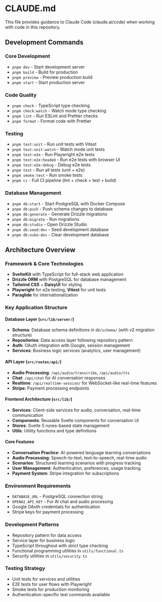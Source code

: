 # CLAUDE.md

This file provides guidance to Claude Code (claude.ai/code) when working with code in this repository.

## Development Commands

### Core Development
- `pnpm dev` - Start development server
- `pnpm build` - Build for production
- `pnpm preview` - Preview production build
- `pnpm start` - Start production server

### Code Quality
- `pnpm check` - TypeScript type checking
- `pnpm check:watch` - Watch mode type checking
- `pnpm lint` - Run ESLint and Prettier checks
- `pnpm format` - Format code with Prettier

### Testing
- `pnpm test:unit` - Run unit tests with Vitest
- `pnpm test:unit:watch` - Watch mode unit tests
- `pnpm test:e2e` - Run Playwright e2e tests
- `pnpm test:e2e:headed` - Run e2e tests with browser UI
- `pnpm test:e2e:debug` - Debug e2e tests
- `pnpm test` - Run all tests (unit + e2e)
- `pnpm smoke:test` - Run smoke tests
- `pnpm ci` - Full CI pipeline (lint + check + test + build)

### Database Management
- `pnpm db:start` - Start PostgreSQL with Docker Compose
- `pnpm db:push` - Push schema changes to database
- `pnpm db:generate` - Generate Drizzle migrations
- `pnpm db:migrate` - Run migrations
- `pnpm db:studio` - Open Drizzle Studio
- `pnpm db:seed:dev` - Seed development database
- `pnpm db:nuke:dev` - Clear development database

## Architecture Overview

### Framework & Core Technologies
- **SvelteKit** with TypeScript for full-stack web application
- **Drizzle ORM** with PostgreSQL for database management
- **Tailwind CSS** + **DaisyUI** for styling
- **Playwright** for e2e testing, **Vitest** for unit tests
- **Paraglide** for internationalization

### Key Application Structure

#### Database Layer (`src/lib/server/`)
- **Schema**: Database schema definitions in `db/schema/` (with v2 migration structure)
- **Repositories**: Data access layer following repository pattern
- **Auth**: OAuth integration with Google, session management
- **Services**: Business logic services (analytics, user management)

#### API Layer (`src/routes/api/`)
- **Audio Processing**: `/api/audio/transcribe`, `/api/audio/tts`
- **Chat**: `/api/chat` for AI conversation responses
- **Realtime**: `/api/realtime-session/` for WebSocket-like real-time features
- **Stripe**: Payment processing endpoints

#### Frontend Architecture (`src/lib/`)
- **Services**: Client-side services for audio, conversation, real-time communication
- **Components**: Reusable Svelte components for conversation UI
- **Stores**: Svelte 5 runes-based state management
- **Utils**: Utility functions and type definitions

#### Core Features
- **Conversation Practice**: AI-powered language learning conversations
- **Audio Processing**: Speech-to-text, text-to-speech, real-time audio
- **Scenarios**: Structured learning scenarios with progress tracking
- **User Management**: Authentication, preferences, usage tracking
- **Payment System**: Stripe integration for subscriptions

### Environment Requirements
- `DATABASE_URL` - PostgreSQL connection string
- `OPENAI_API_KEY` - For AI chat and audio processing
- Google OAuth credentials for authentication
- Stripe keys for payment processing

### Development Patterns
- Repository pattern for data access
- Service layer for business logic  
- TypeScript throughout with strict type checking
- Functional programming utilities in `utils/functional.ts`
- Security utilities in `utils/security.ts`

### Testing Strategy
- Unit tests for services and utilities
- E2E tests for user flows with Playwright
- Smoke tests for production monitoring
- Authentication-specific test commands available